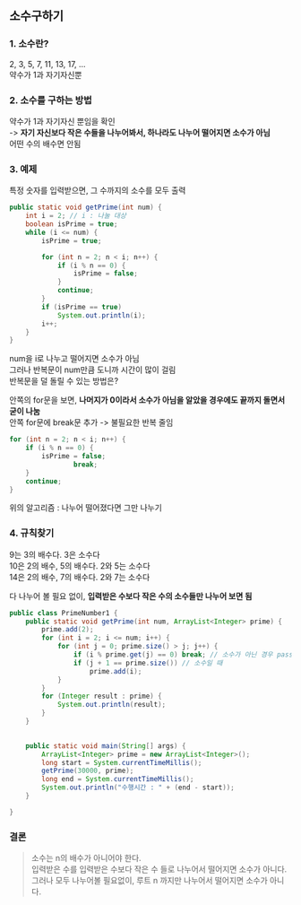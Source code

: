 ## 소수구하기
### 1. 소수란?
2, 3, 5, 7, 11, 13, 17, ...<br>
약수가 1과 자기자신뿐<br>

### 2. 소수를 구하는 방법
약수가 1과 자기자신 뿐임을 확인 <br>
-> <b>자기 자신보다 작은 수들을 나누어봐서, 하나라도 나누어 떨어지면 소수가 아님</b><br>
어떤 수의 배수면 안됨<br>

### 3. 예제
특정 숫자를 입력받으면, 그 수까지의 소수를 모두 출력
```java
public static void getPrime(int num) {
	int i = 2; // i : 나눌 대상
	boolean isPrime = true;	
	while (i <= num) {
		isPrime = true;		

		for (int n = 2; n < i; n++) {
			if (i % n == 0) {
				isPrime = false;
			}
			continue;
		}
		if (isPrime == true)
			System.out.println(i);
		i++;
	}
}
```
num을 i로 나누고 떨어지면 소수가 아님 <br>
그러나 반복문이 num만큼 도니까 시간이 많이 걸림<br>
반복문을 덜 돌릴 수 있는 방법은?<br>

안쪽의 for문을 보면, <b>나머지가 0이라서 소수가 아님을 알았을 경우에도 끝까지 돌면서 굳이 나눔</b><br>
안쪽 for문에 break문 추가 -> 불필요한 반복 줄임
```java
for (int n = 2; n < i; n++) {
	if (i % n == 0) {
		isPrime = false;
                break;
	}
	continue;
}
```
위의 알고리즘 : 나누어 떨어졌다면 그만 나누기<br>

### 4. 규칙찾기
9는 3의 배수다. 3은 소수다<br>
10은 2의 배수, 5의 배수다. 2와 5는 소수다 <br>
14은 2의 배수, 7의 배수다. 2와 7는 소수다 <br>

다 나누어 볼 필요 없이, <b>입력받은 수보다 작은 수의 소수들만 나누어 보면 됨</b>
```java
public class PrimeNumber1 {	
	public static void getPrime(int num, ArrayList<Integer> prime) {
		prime.add(2); 
		for (int i = 2; i <= num; i++) {
			for (int j = 0; prime.size() > j; j++) {
				if (i % prime.get(j) == 0) break; // 소수가 아닌 경우 pass
				if (j + 1 == prime.size()) // 소수일 때
					prime.add(i);
			}
		}
		for (Integer result : prime) {
			System.out.println(result);
		}
	}

	
	public static void main(String[] args) {
		ArrayList<Integer> prime = new ArrayList<Integer>();
		long start = System.currentTimeMillis();
		getPrime(30000, prime);
		long end = System.currentTimeMillis();
		System.out.println("수행시간 : " + (end - start));
	}

}
```

### 결론
> 소수는 n의 배수가 아니어야 한다.<br>
> 입력받은 수를 입력받은 수보다 작은 수 들로 나누어서 떨어지면 소수가 아니다.<br>
> 그러나 모두 나누어볼 필요없이, 루트 n 까지만 나누어서 떨어지면 소수가 아니다.


